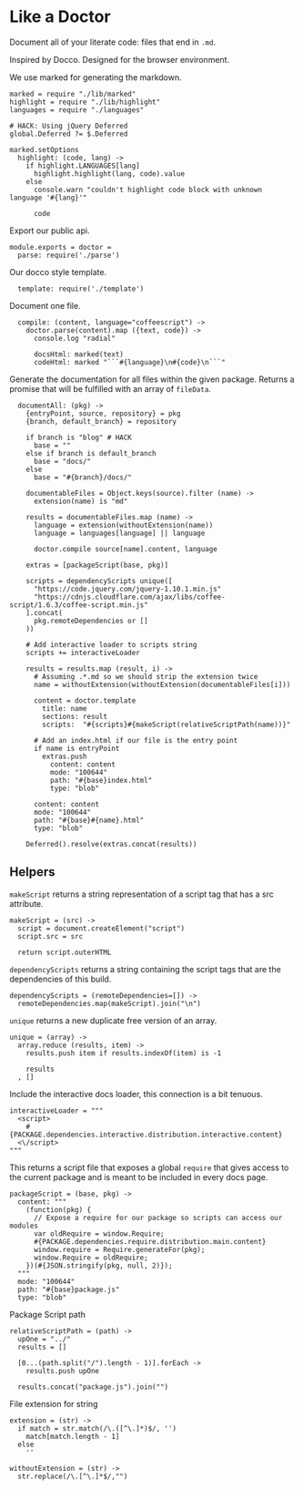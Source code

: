 Like a Doctor
=============

Document all of your literate code: files that end in `.md`.

Inspired by Docco. Designed for the browser environment.

We use marked for generating the markdown.

    marked = require "./lib/marked"
    highlight = require "./lib/highlight"
    languages = require "./languages"

    # HACK: Using jQuery Deferred
    global.Deferred ?= $.Deferred

    marked.setOptions
      highlight: (code, lang) ->
        if highlight.LANGUAGES[lang]
          highlight.highlight(lang, code).value
        else
          console.warn "couldn't highlight code block with unknown language '#{lang}'"

          code

Export our public api.

    module.exports = doctor =
      parse: require('./parse')

Our docco style template.

      template: require('./template')

Document one file.

      compile: (content, language="coffeescript") ->
        doctor.parse(content).map ({text, code}) ->
          console.log "radial"
        
          docsHtml: marked(text)
          codeHtml: marked "```#{language}\n#{code}\n```"

Generate the documentation for all files within the given package. Returns a
promise that will be fulfilled with an array of `fileData`.

      documentAll: (pkg) ->
        {entryPoint, source, repository} = pkg
        {branch, default_branch} = repository

        if branch is "blog" # HACK
          base = ""
        else if branch is default_branch
          base = "docs/"
        else
          base = "#{branch}/docs/"

        documentableFiles = Object.keys(source).filter (name) ->
          extension(name) is "md"

        results = documentableFiles.map (name) ->
          language = extension(withoutExtension(name))
          language = languages[language] || language

          doctor.compile source[name].content, language

        extras = [packageScript(base, pkg)]

        scripts = dependencyScripts unique([
          "https://code.jquery.com/jquery-1.10.1.min.js"
          "https://cdnjs.cloudflare.com/ajax/libs/coffee-script/1.6.3/coffee-script.min.js"
        ].concat(
          pkg.remoteDependencies or []
        ))

        # Add interactive loader to scripts string
        scripts += interactiveLoader

        results = results.map (result, i) ->
          # Assuming .*.md so we should strip the extension twice
          name = withoutExtension(withoutExtension(documentableFiles[i]))

          content = doctor.template
            title: name
            sections: result
            scripts:  "#{scripts}#{makeScript(relativeScriptPath(name))}"

          # Add an index.html if our file is the entry point
          if name is entryPoint
            extras.push
              content: content
              mode: "100644"
              path: "#{base}index.html"
              type: "blob"

          content: content
          mode: "100644"
          path: "#{base}#{name}.html"
          type: "blob"

        Deferred().resolve(extras.concat(results))

Helpers
-------

`makeScript` returns a string representation of a script tag that has a src
attribute.

    makeScript = (src) ->
      script = document.createElement("script")
      script.src = src

      return script.outerHTML

`dependencyScripts` returns a string containing the script tags that are
the dependencies of this build.

    dependencyScripts = (remoteDependencies=[]) ->
      remoteDependencies.map(makeScript).join("\n")

`unique` returns a new duplicate free version of an array.

    unique = (array) ->
      array.reduce (results, item) ->
        results.push item if results.indexOf(item) is -1

        results
      , []

Include the interactive docs loader, this connection is a bit tenuous.

    interactiveLoader = """
      <script>
        #{PACKAGE.dependencies.interactive.distribution.interactive.content}
      <\/script>
    """

This returns a script file that exposes a global `require` that gives access to
the current package and is meant to be included in every docs page.

    packageScript = (base, pkg) ->
      content: """
        (function(pkg) {
          // Expose a require for our package so scripts can access our modules
          var oldRequire = window.Require;
          #{PACKAGE.dependencies.require.distribution.main.content}
          window.require = Require.generateFor(pkg);
          window.Require = oldRequire;
        })(#{JSON.stringify(pkg, null, 2)});
      """
      mode: "100644"
      path: "#{base}package.js"
      type: "blob"

Package Script path

    relativeScriptPath = (path) ->
      upOne = "../"
      results = []

      [0...(path.split("/").length - 1)].forEach ->
        results.push upOne

      results.concat("package.js").join("")

File extension for string

    extension = (str) ->
      if match = str.match(/\.([^\.]*)$/, '')
        match[match.length - 1]
      else
        ''

    withoutExtension = (str) ->
      str.replace(/\.[^\.]*$/,"")

